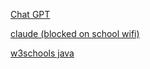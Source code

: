 
[Chat GPT](https://chat.openai.com/)

[claude (blocked on school wifi)](https://claude.ai/)

[w3schools java](https://www.w3schools.com/java/)
